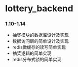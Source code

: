 # lottery_backend

### 1.10-1.14

- 抽奖模块的数据库设计及实现
- 数据访问层的简单设计及实现
- redis做缓存的读写简单实现
- 抽奖逻辑的简单实现
- redis分布式锁的简单实现